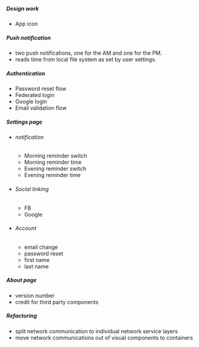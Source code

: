 ##### Design work
  - App icon

##### Push notification
  - two push notifications, one for the AM and one for the PM.
  - reads time from local file system as set by user settings.

##### Authentication
  - Password reset flow
  - Federated login
  - Google login
  - Email validation flow

##### Settings page
  - ###### notification
    - Morning reminder switch
    - Morning reminder time
    - Evening reminder switch
    - Evening reminder time

  - ###### Social linking
    - FB
    - Google

  - ###### Account
    - email change
    - password reset
    - first name
    - last name

##### About page
  - version number
  - credit for third party components

##### Refactoring
  - split network communication to individual network service layers
  - move network communications out of visual components to containers
